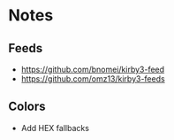 # Notes

## Feeds
- https://github.com/bnomei/kirby3-feed
- https://github.com/omz13/kirby3-feeds

## Colors
- Add HEX fallbacks
